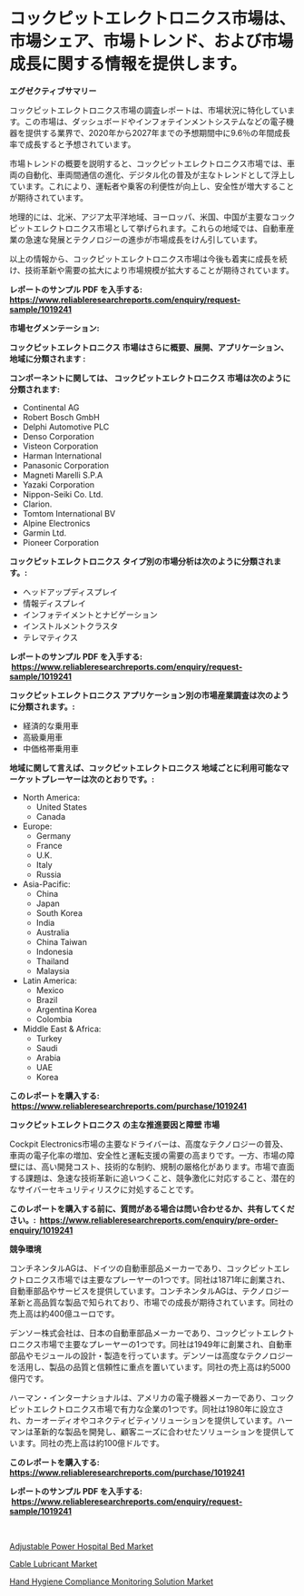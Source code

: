<p><h1>コックピットエレクトロニクス市場は、市場シェア、市場トレンド、および市場成長に関する情報を提供します。</h1></p><p><strong>エグゼクティブサマリー</strong></p>
<p><p>コックピットエレクトロニクス市場の調査レポートは、市場状況に特化しています。この市場は、ダッシュボードやインフォテインメントシステムなどの電子機器を提供する業界で、2020年から2027年までの予想期間中に9.6％の年間成長率で成長すると予想されています。</p><p>市場トレンドの概要を説明すると、コックピットエレクトロニクス市場では、車両の自動化、車両間通信の進化、デジタル化の普及が主なトレンドとして浮上しています。これにより、運転者や乗客の利便性が向上し、安全性が増大することが期待されています。</p><p>地理的には、北米、アジア太平洋地域、ヨーロッパ、米国、中国が主要なコックピットエレクトロニクス市場として挙げられます。これらの地域では、自動車産業の急速な発展とテクノロジーの進歩が市場成長をけん引しています。</p><p>以上の情報から、コックピットエレクトロニクス市場は今後も着実に成長を続け、技術革新や需要の拡大により市場規模が拡大することが期待されています。</p></p>
<p><strong>レポートのサンプル PDF を入手する: <a href="https://www.reliableresearchreports.com/enquiry/request-sample/1019241">https://www.reliableresearchreports.com/enquiry/request-sample/1019241</a></strong></p>
<p><strong>市場セグメンテーション:</strong></p>
<p><strong> コックピットエレクトロニクス 市場はさらに概要、展開、アプリケーション、地域に分類されます :</strong></p>
<p><strong>コンポーネントに関しては、 コックピットエレクトロニクス 市場は次のように分類されます: &nbsp;</strong></p>
<p><ul><li>Continental AG</li><li>Robert Bosch GmbH</li><li>Delphi Automotive PLC</li><li>Denso Corporation</li><li>Visteon Corporation</li><li>Harman International</li><li>Panasonic Corporation</li><li>Magneti Marelli S.P.A</li><li>Yazaki Corporation</li><li>Nippon-Seiki Co. Ltd.</li><li>Clarion.</li><li>Tomtom International BV</li><li>Alpine Electronics</li><li>Garmin Ltd.</li><li>Pioneer Corporation</li></ul></p>
<p><strong> コックピットエレクトロニクス タイプ別の市場分析は次のように分類されます。:</strong></p>
<p><ul><li>ヘッドアップディスプレイ</li><li>情報ディスプレイ</li><li>インフォテイメントとナビゲーション</li><li>インストルメントクラスタ</li><li>テレマティクス</li></ul></p>
<p><strong>レポートのサンプル PDF を入手する: &nbsp;<a href="https://www.reliableresearchreports.com/enquiry/request-sample/1019241">https://www.reliableresearchreports.com/enquiry/request-sample/1019241</a></strong></p>
<p><strong> コックピットエレクトロニクス アプリケーション別の市場産業調査は次のように分類されます。:</strong></p>
<p><ul><li>経済的な乗用車</li><li>高級乗用車</li><li>中価格帯乗用車</li></ul></p>
<p><strong>地域に関して言えば、コックピットエレクトロニクス 地域ごとに利用可能なマーケットプレーヤーは次のとおりです。:</strong></p>
<p><ul>
    <li>
        North America:
        <ul>
            <li>United States</li>
            <li>Canada</li>
        </ul>
    </li>
    <li>
        Europe:
        <ul>
            <li>Germany</li>
            <li>France</li>
            <li>U.K.</li>
            <li>Italy</li>
            <li>Russia</li>
        </ul>
    </li>
    <li>
        Asia-Pacific:
        <ul>
            <li>China</li>
            <li>Japan</li>
            <li>South Korea</li>
            <li>India</li>
            <li>Australia</li>
            <li>China Taiwan</li>
            <li>Indonesia</li>
            <li>Thailand</li>
            <li>Malaysia</li>
        </ul>
    </li>
    <li>
        Latin America:
        <ul>
            <li>Mexico</li>
            <li>Brazil</li>
            <li>Argentina Korea</li>
            <li>Colombia</li>
        </ul>
    </li>
    <li>
        Middle East & Africa:
        <ul>
            <li>Turkey</li>
            <li>Saudi</li>
            <li>Arabia</li>
            <li>UAE</li>
            <li>Korea</li>
        </ul>
    </li>
    </ul></p>
<p><strong>このレポートを購入する: &nbsp;<a href="https://www.reliableresearchreports.com/purchase/1019241">https://www.reliableresearchreports.com/purchase/1019241</a></strong></p>
<p><strong>コックピットエレクトロニクス の主な推進要因と障壁 市場</strong></p>
<p><p>Cockpit Electronics市場の主要なドライバーは、高度なテクノロジーの普及、車両の電子化率の増加、安全性と運転支援の需要の高まりです。一方、市場の障壁には、高い開発コスト、技術的な制約、規制の厳格化があります。市場で直面する課題は、急速な技術革新に追いつくこと、競争激化に対応すること、潜在的なサイバーセキュリティリスクに対処することです。</p></p>
<p><strong>このレポートを購入する前に、質問がある場合は問い合わせるか、共有してください。:&nbsp; <a href="https://www.reliableresearchreports.com/enquiry/pre-order-enquiry/1019241">https://www.reliableresearchreports.com/enquiry/pre-order-enquiry/1019241</a></strong></p>
<p><strong>競争環境</strong></p>
<p><p>コンチネンタルAGは、ドイツの自動車部品メーカーであり、コックピットエレクトロニクス市場では主要なプレーヤーの1つです。同社は1871年に創業され、自動車部品やサービスを提供しています。コンチネンタルAGは、テクノロジー革新と高品質な製品で知られており、市場での成長が期待されています。同社の売上高は約400億ユーロです。</p><p>デンソー株式会社は、日本の自動車部品メーカーであり、コックピットエレクトロニクス市場で主要なプレーヤーの1つです。同社は1949年に創業され、自動車部品やモジュールの設計・製造を行っています。デンソーは高度なテクノロジーを活用し、製品の品質と信頼性に重点を置いています。同社の売上高は約5000億円です。</p><p>ハーマン・インターナショナルは、アメリカの電子機器メーカーであり、コックピットエレクトロニクス市場で有力な企業の1つです。同社は1980年に設立され、カーオーディオやコネクティビティソリューションを提供しています。ハーマンは革新的な製品を開発し、顧客ニーズに合わせたソリューションを提供しています。同社の売上高は約100億ドルです。</p></p>
<p><strong>このレポートを購入する: &nbsp; <a href="https://www.reliableresearchreports.com/purchase/1019241">https://www.reliableresearchreports.com/purchase/1019241</a></strong></p>
<p><strong>レポートのサンプル PDF を入手する: &nbsp;<a href="https://www.reliableresearchreports.com/enquiry/request-sample/1019241">https://www.reliableresearchreports.com/enquiry/request-sample/1019241</a></strong><strong></strong></p>
<p>&nbsp;</p>
<p><p><a href="https://view.publitas.com/reportprime-1/global-adjustable-power-hospital-bed-market-size-and-market-trends-insights-and-projections-from-2023-to-2030/">Adjustable Power Hospital Bed Market</a></p><p><a href="https://github.com/Angelnienowdseej3e45z3p8c/Market-Research-Report-List-1/blob/main/cable-lubricant-market.md">Cable Lubricant Market</a></p><p><a href="https://view.publitas.com/reportprime-1/hand-hygiene-compliance-monitoring-solution-market-centers-on-aspects-such-as-market-growth-market-share-market-opportunity-and-projected-forecasts-spanning-from-2023-to-2030/">Hand Hygiene Compliance Monitoring Solution Market</a></p></p>
